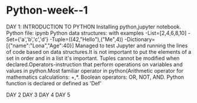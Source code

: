 # Python-week--1
DAY 1: INTRODUCTION TO PYTHON
Installing python,jupyter notebook.
Python file: ipynb
Python data structures: with examples
-List=[2,4,6,8,10]
-Set={'a','b','c','d'}
-Tuple=((42,"Hello"),("Me",4))
-Dictionary=[{"name":"Lona","Age":40}]
Managed to test Jupyter and running the lines of code based on data structures.It is not important to put the elements of a set in order and in a list it's important.
Tuples cannot be modified when declared.Operators-instruction that perform operations on variables and values in python.Most familiar operator in python(Arithmetic operator for mathematics calculations:  +,*.
Boolean operators: OR, NOT, AND.
Python function is declared or defined as 'Def'

DAY 2
DAY 3
DAY 4
DAY 5
